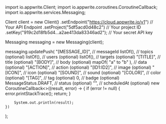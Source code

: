 import io.appwrite.Client;
import io.appwrite.coroutines.CoroutineCallback;
import io.appwrite.services.Messaging;

Client client = new Client()
    .setEndpoint("https://cloud.appwrite.io/v1") // Your API Endpoint
    .setProject("5df5acd0d48c2") // Your project ID
    .setKey("919c2d18fb5d4...a2ae413da83346ad2"); // Your secret API key

Messaging messaging = new Messaging(client);

messaging.updatePush(
    "[MESSAGE_ID]", // messageId
    listOf(), // topics (optional)
    listOf(), // users (optional)
    listOf(), // targets (optional)
    "[TITLE]", // title (optional)
    "[BODY]", // body (optional)
    mapOf( "a" to "b" ), // data (optional)
    "[ACTION]", // action (optional)
    "[ID1:ID2]", // image (optional)
    "[ICON]", // icon (optional)
    "[SOUND]", // sound (optional)
    "[COLOR]", // color (optional)
    "[TAG]", // tag (optional)
    0, // badge (optional)
    MessageStatus.DRAFT, // status (optional)
    "", // scheduledAt (optional)
    new CoroutineCallback<>((result, error) -> {
        if (error != null) {
            error.printStackTrace();
            return;
        }

        System.out.println(result);
    })
);

